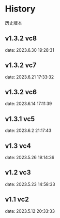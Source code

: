 # History

历史版本   

## v1.3.2 vc8

date:
2023.6.30 19:28:31

## v1.3.2 vc7

date:
2023.6.21 17:33:32

## v1.3.2 vc6

date:
2023.6.14 17:11:39

## v1.3.1 vc5

date:
2023.6.2 21:17:43

## v1.3 vc4

date:
2023.5.26 19:14:36

## v1.2 vc3

date:
2023.5.23 14:58:33

## v1.1 vc2

date:
2023.5.12 20:33:33

